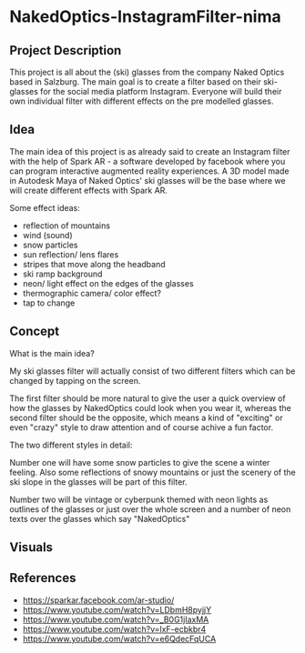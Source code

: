 # NakedOptics-InstagramFilter-nima

## Project Description

This project is all about the (ski) glasses from the company Naked Optics based in Salzburg.
The main goal is to create a filter based on their ski-glasses for the social media platform Instagram.
Everyone will build their own individual filter with different effects on the pre modelled glasses.

## Idea

The main idea of this project is as already said to create an Instagram filter with the help of Spark AR - a software developed by facebook where you can program interactive augmented reality experiences.
A 3D model made in Autodesk Maya of Naked Optics' ski glasses will be the base where we will create different effects with Spark AR.

Some effect ideas:

* reflection of mountains 
* wind (sound)
* snow particles
* sun reflection/ lens flares
* stripes that move along the headband
* ski ramp background
* neon/ light effect on the edges of the glasses
* thermographic camera/ color effect?
* tap to change 

## Concept

What is the main idea?

My ski glasses filter will actually consist of two different filters which can be changed by tapping on the screen.

The first filter should be more natural to give the user a quick overview of how the glasses by NakedOptics could look when you wear it, whereas the second filter should be the opposite, which means a kind of "exciting" or even "crazy" style to draw attention and of course achive a fun factor.

The two different styles in detail:

Number one will have some snow particles to give the scene a winter feeling.
Also some reflections of snowy mountains or just the scenery of the ski slope in the glasses will be part of this filter.

Number two will be vintage or cyberpunk themed with neon lights as outlines of the glasses or just over the whole screen and a number of neon texts over the glasses which say "NakedOptics"


  


## Visuals



## References

* https://sparkar.facebook.com/ar-studio/
* https://www.youtube.com/watch?v=LDbmH8pyjjY
* https://www.youtube.com/watch?v=_B0G1jIaxMA
* https://www.youtube.com/watch?v=lxF-ecbkbr4
* https://www.youtube.com/watch?v=e6QdecFqUCA